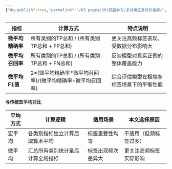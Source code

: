 ```yaml
---
{"dg-publish":true,"permalink":"/03 pages/301机器学习/多分类任务评价指标/","created":"2025-02-20T12:35:56.333+08:00","updated":"2025-03-04T14:34:17.703+08:00"}
---
```



| 指标         | 计算方式                              | 特点说明                 |
| ---------- | --------------------------------- | -------------------- |
| **微平均精确率** | 所有类别的TP总和 / (所有类别TP总和 + FP总和)     | 更关注高频标签表现，受数据分布影响大   |
| **微平均召回率** | 所有类别的TP总和 / (所有类别TP总和 + FN总和)     | 反映模型对真实正例的整体覆盖能力     |
| **微平均F1值** | 2*(微平均精确率*微平均召回率)/(微平均精确率+微平均召回率) | 综合评估模型在极端多标签场景下的平衡性能 |

**与传统宏平均对比**

| 平均方式 | 计算逻辑             | 适用场景      | 本文选择原因      |
| ---- | ---------------- | --------- | ----------- |
| 宏平均  | 各类别指标独立计算后取算术平均  | 标签重要性均等   | 不适用（低频标签过多） |
| 微平均  | 汇总所有类别统计量后计算全局指标 | 标签出现频次差异大 | 更关注高频标签实际影响 |